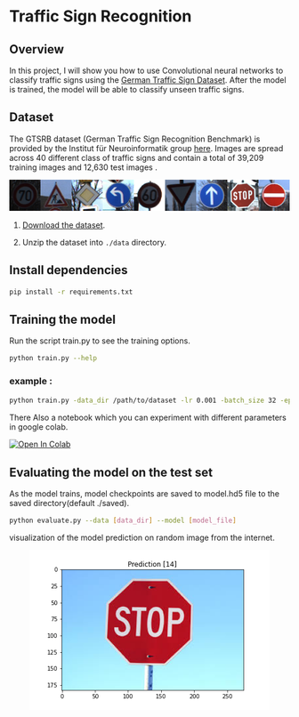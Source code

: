 
# Traffic Sign Recognition


## Overview

In this project, I will show you how to use Convolutional neural networks to classify traffic signs using the [German Traffic Sign Dataset](http://benchmark.ini.rub.de/?section=gtsrb&subsection=dataset). After the model is trained, the model will be able to classify unseen traffic signs.

## Dataset

The GTSRB dataset (German Traffic Sign Recognition Benchmark) is provided by the Institut für Neuroinformatik group [here](http://benchmark.ini.rub.de/?section=gtsrb&subsection=news). Images are spread across 40 different class of traffic signs and contain a total of 39,209 training images and 12,630 test images .

<p align="center"><img src="./imgs/traffic-signes.png" /></p>

1. [Download the dataset](https://s3-us-west-1.amazonaws.com/udacity-selfdrivingcar/traffic-signs-data.zip). 

2. Unzip the dataset into `./data` directory.

## Install  dependencies

  ```sh
  pip install -r requirements.txt
  ```
## Training the model

Run the script train.py to see the training options.

  ```sh
  python train.py --help
  ```
### example : 

  ```sh
  python train.py -data_dir /path/to/dataset -lr 0.001 -batch_size 32 -epochs 15 -save_dir /save/path 
  ```
  There Also a notebook which you can experiment with different parameters in google colab.
 
 [![Open In Colab](https://colab.research.google.com/assets/colab-badge.svg)](https://tinyurl.com/y67egah)
## Evaluating the model on the test set

As the model trains, model checkpoints are saved to model.hd5 file to the saved directory(default ./saved). 

  ```sh
  python evaluate.py --data [data_dir] --model [model_file]
  ```

visualization of the model prediction on random image from the internet.
<p align="center"><img src="./imgs/prediction.png" /></p>

